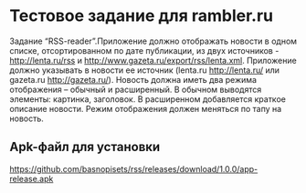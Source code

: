 Тестовое задание для rambler.ru
===============================

Задание “RSS-reader”.Приложение должно отображать новости в одном списке,
отсортированном по дате публикации, из двух источников -
http://lenta.ru/rss и
http://www.gazeta.ru/export/rss/lenta.xml.
Приложение должно указывать в новости ее источник (lenta.ru
<http://lenta.ru/> или
gazeta.ru <http://gazeta.ru/>). Новость должна иметь два режима отображения –
обычный и расширенный.
В обычном выводятся элементы: картинка, заголовок. В расширенном
добавляется краткое
описание новости. Режим отображения должен меняться по тапу на новость.

Apk-файл для установки
----------------------------

https://github.com/basnopisets/rss/releases/download/1.0.0/app-release.apk
